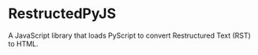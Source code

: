 # RestructedPyJS

A JavaScript library that loads PyScript to convert Restructured Text (RST) to HTML.
